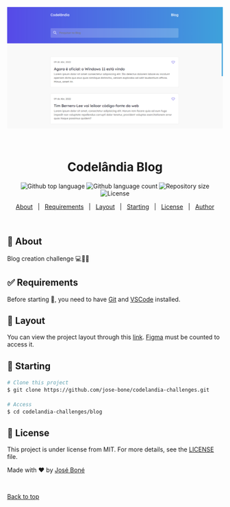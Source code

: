 <div align="center" id="top"> 
  <img src="./.github/homepage.png" alt="Codelândia Blog" />

&#xa0;

  <!-- <a href="https://{{app_url}}.netlify.app">Demo</a> -->
</div>

<h1 align="center">Codelândia Blog</h1>

<p align="center">
  <img alt="Github top language" src="https://img.shields.io/github/languages/top/jose-bone/codelandia-challenges/tree/main/blog?color=56BEB8">

  <img alt="Github language count" src="https://img.shields.io/github/languages/count/jose-bone/codelandia-challenges/tree/main/blog?color=56BEB8">

  <img alt="Repository size" src="https://img.shields.io/github/repo-size/jose-bone/codelandia-challenges/tree/main/blog?color=56BEB8">

  <img alt="License" src="https://img.shields.io/github/license/jose-bone/codelandia-challenges/tree/main/blog?color=56BEB8">

  <!-- <img alt="Github issues" src="https://img.shields.io/github/issues/jose-bone/codelandia-challenges/tree/main/blog?color=56BEB8" /> -->

  <!-- <img alt="Github forks" src="https://img.shields.io/github/forks/jose-bone/codelandia-challenges/tree/main/blog?color=56BEB8" /> -->

  <!-- <img alt="Github stars" src="https://img.shields.io/github/stars/jose-bone/codelandia-challenges/tree/main/blog?color=56BEB8" /> -->
</p>

<!-- Status -->

<!-- <h4 align="center">
	🚧  Codelândia Blog 🚀 Under construction...  🚧
</h4>

<hr> -->

<p align="center">
  <a href="#dart-about">About</a> &#xa0; | &#xa0; 
  <a href="#white_check_mark-requirements">Requirements</a> &#xa0; | &#xa0; 
  <a href="#bookmark-layout">Layout</a> &#xa0; | &#xa0;
  <a href="#checkered_flag-starting">Starting</a> &#xa0; | &#xa0;
  <a href="#memo-license">License</a> &#xa0; | &#xa0;
  <a href="https://github.com/jose-bone" target="_blank">Author</a>
</p>

<br>

## :dart: About

Blog creation challenge 💻📱🚀

## :white_check_mark: Requirements

Before starting :checkered_flag:, you need to have [Git](https://git-scm.com) and [VSCode](https://code.visualstudio.com) installed.

## :bookmark: Layout

You can view the project layout through this [link](<https://www.figma.com/file/z5zyEXaOeCJxB34SH0P28f/Desafios---Codel%C3%A2ndia-(Copy)?node-id=0%3A1>). [Figma](https://www.figma.com/) must be counted to access it.

## :checkered_flag: Starting

```bash
# Clone this project
$ git clone https://github.com/jose-bone/codelandia-challenges.git

# Access
$ cd codelandia-challenges/blog
```

## :memo: License

This project is under license from MIT. For more details, see the [LICENSE](LICENSE.md) file.

Made with :heart: by <a href="https://github.com/jose-bone" target="_blank">José Boné</a>

&#xa0;

<a href="#top">Back to top</a>
